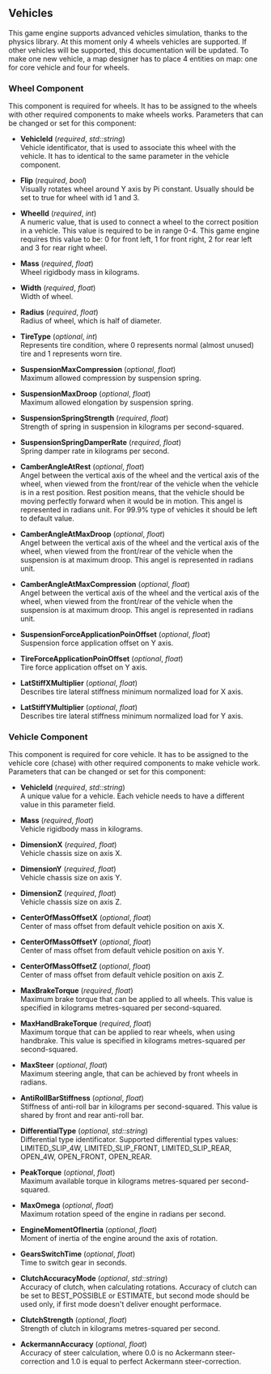 ## Vehicles

This game engine supports advanced vehicles simulation, thanks to the physics library. At this moment only 4 wheels vehicles are supported. If other vehicles will be supported, this documentation will be updated. To make one new vehicle, a map designer has to place 4 entities on map: one for core vehicle and four for wheels.

### Wheel Component

This component is required for wheels. It has to be assigned to the wheels with other required components to make wheels works. Parameters that can be changed or set for this component:

* **VehicleId** (_required_, _std::string_)<br/>
Vehicle identificator, that is used to associate this wheel with the vehicle. It has to identical to the same parameter in the vehicle component.

* **Flip** (_required_, _bool_)<br/>
Visually rotates wheel around Y axis by Pi constant. Usually should be set to true for wheel with id 1 and 3.

* **WheelId** (_required_, _int_)<br/>
A numeric value, that is used to connect a wheel to the correct position in a vehicle. This value is required to be in range 0-4. This game engine requires this value to be: 0 for front left, 1 for front right, 2 for rear left and 3 for rear right wheel.

* **Mass** (_required_, _float_)<br/>
Wheel rigidbody mass in kilograms.

* **Width** (_required_, _float_)<br/>
Width of wheel.

* **Radius** (_required_, _float_)<br/>
Radius of wheel, which is half of diameter.

* **TireType** (_optional_, _int_)<br/>
Represents tire condition, where 0 represents normal (almost unused) tire and 1 represents worn tire.

* **SuspensionMaxCompression** (_optional_, _float_)<br/>
Maximum allowed compression by suspension spring.

* **SuspensionMaxDroop** (_optional_, _float_)<br/>
Maximum allowed elongation by suspension spring.

* **SuspensionSpringStrength** (_required_, _float_)<br/>
Strength of spring in suspension in kilograms per second-squared.

* **SuspensionSpringDamperRate** (_required_, _float_)<br/>
Spring damper rate in kilograms per second.

* **CamberAngleAtRest** (_optional_, _float_)<br/>
Angel between the vertical axis of the wheel and the vertical axis of the wheel, when viewed from the front/rear of the vehicle when the vehicle is in a rest position. Rest position means, that the vehicle should be moving perfectly forward when it would be in motion. This angel is represented in radians unit. For 99.9% type of vehicles it should be left to default value.

* **CamberAngleAtMaxDroop** (_optional_, _float_)<br/>
Angel between the vertical axis of the wheel and the vertical axis of the wheel, when viewed from the front/rear of the vehicle when the suspension is at maximum droop. This angel is represented in radians unit.

* **CamberAngleAtMaxCompression** (_optional_, _float_)<br/>
Angel between the vertical axis of the wheel and the vertical axis of the wheel, when viewed from the front/rear of the vehicle when the suspension is at maximum droop. This angel is represented in radians unit.

* **SuspensionForceApplicationPoinOffset** (_optional_, _float_)<br/>
Suspension force application offset on Y axis.

* **TireForceApplicationPoinOffset** (_optional_, _float_)<br/>
Tire force application offset on Y axis.

* **LatStiffXMultiplier** (_optional_, _float_)<br/>
Describes tire lateral stiffness minimum normalized load for X axis.

* **LatStiffYMultiplier** (_optional_, _float_)<br/>
Describes tire lateral stiffness minimum normalized load for Y axis.



### Vehicle Component

This component is required for core vehicle. It has to be assigned to the vehicle core (chase) with other required components to make vehicle work. Parameters that can be changed or set for this component:

* **VehicleId** (_required_, _std::string_)<br/>
A unique value for a vehicle. Each vehicle needs to have a different value in this parameter field.

* **Mass** (_required_, _float_)<br/>
Vehicle rigidbody mass in kilograms.

* **DimensionX** (_required_, _float_)<br/>
Vehicle chassis size on axis X.

* **DimensionY** (_required_, _float_)<br/>
Vehicle chassis size on axis Y.

* **DimensionZ** (_required_, _float_)<br/>
Vehicle chassis size on axis Z.

* **CenterOfMassOffsetX** (_optional_, _float_)<br/>
Center of mass offset from default vehicle position on axis X.

* **CenterOfMassOffsetY** (_optional_, _float_)<br/>
Center of mass offset from default vehicle position on axis Y.

* **CenterOfMassOffsetZ** (_optional_, _float_)<br/>
Center of mass offset from default vehicle position on axis Z.

* **MaxBrakeTorque** (_required_, _float_)<br/>
Maximum brake torque that can be applied to all wheels. This value is specified in kilograms metres-squared per second-squared.

* **MaxHandBrakeTorque** (_required_, _float_)<br/>
Maximum torque that can be applied to rear wheels, when using handbrake. This value is specified in kilograms metres-squared per second-squared.

* **MaxSteer** (_optional_, _float_)<br/>
Maximum steering angle, that can be achieved by front wheels in radians.

* **AntiRollBarStiffness** (_optional_, _float_)<br/>
Stiffness of anti-roll bar in kilograms per second-squared. This value is shared by front and rear anti-roll bar.

* **DifferentialType** (_optional_, _std::string_)<br/>
Differential type identificator. Supported differential types values: LIMITED_SLIP_4W, LIMITED_SLIP_FRONT, LIMITED_SLIP_REAR, OPEN_4W, OPEN_FRONT, OPEN_REAR.

* **PeakTorque** (_optional_, _float_)<br/>
Maximum available torque in kilograms metres-squared per second-squared.

* **MaxOmega** (_optional_, _float_)<br/>
Maximum rotation speed of the engine in radians per second.

* **EngineMomentOfInertia** (_optional_, _float_)<br/>
Moment of inertia of the engine around the axis of rotation.

* **GearsSwitchTime** (_optional_, _float_)<br/>
Time to switch gear in seconds.

* **ClutchAccuracyMode** (_optional_, _std::string_)<br/>
Accuracy of clutch, when calculating rotations. Accuracy of clutch can be set to BEST_POSSIBLE or ESTIMATE, but second mode should be used only, if first mode doesn't deliver enought performace.

* **ClutchStrength** (_optional_, _float_)<br/>
Strength of clutch in kilograms metres-squared per second.

* **AckermannAccuracy** (_optional_, _float_)<br/>
Accuracy of steer calculation, where 0.0 is no Ackermann steer-correction and 1.0 is equal to perfect Ackermann steer-correction.